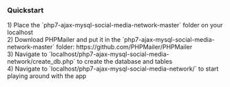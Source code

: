 <h3>Quickstart</h3>
1) Place the `php7-ajax-mysql-social-media-network-master` folder on your localhost<br>
2) Download PHPMailer and put it in the `php7-ajax-mysql-social-media-network-master` folder: https://github.com/PHPMailer/PHPMailer<br>
3) Navigate to `localhost/php7-ajax-mysql-social-media-network/create_db.php` to create the database and tables<br>
4) Navigate to `localhost/php7-ajax-mysql-social-media-network/` to start playing around with the app
